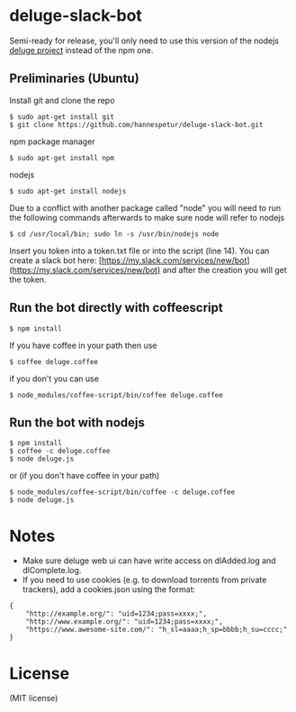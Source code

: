 # deluge-slack-bot

Semi-ready for release, you'll only need to use this version of the nodejs [deluge project](https://github.com/hannespetur/deluge) instead of the npm one.

## Preliminaries (Ubuntu)
Install git and clone the repo

	$ sudo apt-get install git
	$ git clone https://github.com/hannespetur/deluge-slack-bot.git

npm package manager

	$ sudo apt-get install npm

nodejs

	$ sudo apt-get install nodejs

Due to a conflict with another package called "node" you will need to run the following commands afterwards to make sure node will refer to nodejs

	$ cd /usr/local/bin; sudo ln -s /usr/bin/nodejs node

Insert you token into a token.txt file or into the script (line 14). You can create a slack bot here: [https://my.slack.com/services/new/bot](https://my.slack.com/services/new/bot) and after the creation you will get the token.

## Run the bot directly with coffeescript

	$ npm install

If you have coffee in your path then use

	$ coffee deluge.coffee

if you don't you can use

	$ node_modules/coffee-script/bin/coffee deluge.coffee

## Run the bot with nodejs

	$ npm install
	$ coffee -c deluge.coffee
	$ node deluge.js

or (if you don't have coffee in your path)

	$ node_modules/coffee-script/bin/coffee -c deluge.coffee
	$ node deluge.js

# Notes
* Make sure deluge web ui can have write access on dlAdded.log and dlComplete.log. 
* If you need to use cookies (e.g. to download torrents from private trackers), add a cookies.json using the format:
```
{
	"http://example.org/": "uid=1234;pass=xxxx;",
	"http://www.example.org/": "uid=1234;pass=xxxx;",
	"https://www.awesome-site.com/": "h_sl=aaaa;h_sp=bbbb;h_su=cccc;"
}
```
	

# License
(MIT license)